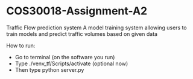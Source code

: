 # COS30018-Assignment-A2

Traffic Flow prediction system
A model training system allowing users to train models and predict traffic volumes based on given data

How to run:
- Go to terminal (on the software you run)
- Type ./venv_tf/Scripts/activate (optional now)
- Then type python server.py
